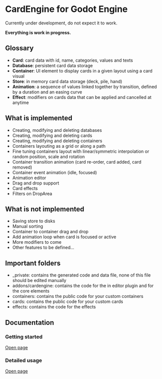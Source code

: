 CardEngine for Godot Engine
==========

Currently under development, do not expect it to work.

**Everything is work in progress.**


## Glossary

* **Card**: card data with id, name, categories, values and texts
* **Database**: persistent card data storage
* **Container**: UI element to display cards in a given layout using a card visual 
* **Store**: in memory card data storage (deck, pile, hand)
* **Animation**: a sequence of values linked together by transition, defined by a duration and an easing curve
* **Effect**: modifiers on cards data that can be applied and cancelled at anytime


## What is implemented

* Creating, modifying and deleting databases
* Creating, modifying and deleting cards
* Creating, modifying and deleting containers
* Containers layouting as a grid or along a path
* Fine tuning containers layout with linear/symmetric interpolation or random position, scale and rotation
* Container transition animation (card re-order, card added, card removed)
* Container event animation (idle, focused)
* Animation editor
* Drag and drop support
* Card effects
* Filters on DropArea


## What is not implemented

* Saving store to disks
* Manual sorting
* Container to container drag and drop
* Add animation loop when card is focused or active
* More modifiers to come
* Other features to be defined...


## Important folders

* _private: contains the generated code and data file, none of this file should be edited manually
* addons/cardengine: contains the code for the in editor plugin and for the core elements
* containers: contains the public code for your custom containers
* cards: contains the public code for your custom cards
* effects: contains the code for the effects


## Documentation

### Getting started

[Open page](https://www.braindead.bzh/page/getting-started)


### Detailed usage

[Open page](https://www.braindead.bzh/page/documentation)
